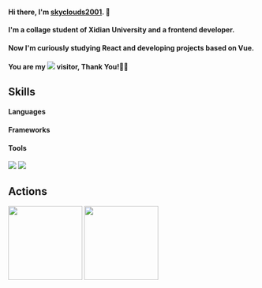 #### Hi there, I'm [skyclouds2001](https://skyclouds2001.github.io/). 👋

#### I'm a collage student of Xidian University and a frontend developer.

#### Now I'm curiously studying React and developing projects based on Vue.

#### You are my ![](https://profile-counter.glitch.me/skyclouds2001/count.svg) visitor, Thank You!🎉🎉

## Skills

#### Languages

#### Frameworks

#### Tools

![](https://img.shields.io/badge/%E5%86%99%E4%BD%9C%E5%B7%A5%E5%85%B7-WebStorm-blue)
![](https://img.shields.io/badge/%E5%86%99%E4%BD%9C%E5%B7%A5%E5%85%B7-VSCode-blue)

## Actions

<div align="left">
  <img height="150px" src="https://github-readme-stats.vercel.app/api?username=skyclouds2001&count_private=true&theme=graywhite&local=cn&text_color=000&icon_color=000&bg_color=0,ea6161,ffc64d,fffc4d,52fa5a&show_icons=true&line_height=21" />
  <img height="150px" src="https://github-readme-stats.vercel.app/api/top-langs/?username=skyclouds2001&layout=compact&langs_count=5&text_color=000&icon_color=fff&bg_color=0,52fa5a,4dfcff,c64dff&theme=graywhite" />
</div>
